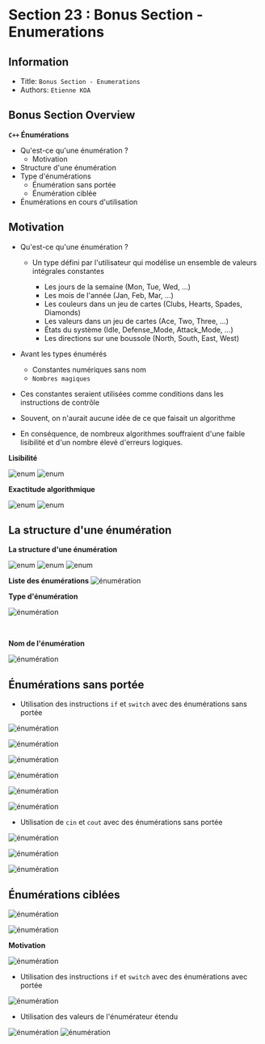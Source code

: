 Section 23 : Bonus Section - Enumerations
===

## Information
- Title:  `Bonus Section - Enumerations`
- Authors:  `Etienne KOA`


## Bonus Section Overview

**`C++` Énumérations**

+ Qu'est-ce qu'une énumération ?
   + Motivation
+ Structure d'une énumération
+ Type d'énumérations
   + Énumération sans portée
   + Énumération ciblée
+ Énumérations en cours d'utilisation

## Motivation

+ Qu'est-ce qu'une énumération ?

   + Un type défini par l'utilisateur qui modélise un ensemble de valeurs intégrales constantes

      + Les jours de la semaine (Mon, Tue, Wed, ...)
      + Les mois de l'année (Jan, Feb, Mar, ...)
      + Les couleurs dans un jeu de cartes (Clubs, Hearts, Spades, Diamonds)
      + Les valeurs dans un jeu de cartes (Ace, Two, Three, ...)
      + États du système (Idle, Defense_Mode, Attack_Mode, ...)
      + Les directions sur une boussole (North, South, East, West)

+ Avant les types énumérés
   + Constantes numériques sans nom
   + `Nombres magiques`

+ Ces constantes seraient utilisées comme conditions dans les instructions de contrôle
+ Souvent, on n'aurait aucune idée de ce que faisait un algorithme

+ En conséquence, de nombreux algorithmes souffraient d'une faible lisibilité et d'un nombre élevé d'erreurs logiques.


**Lisibilité**

![enum](images/image1.jpeg)
![enum](images/image2.jpeg)


**Exactitude algorithmique**

![enum](images/image3.jpeg)
![enum](images/image4.jpeg)

## La structure d'une énumération

**La structure d'une énumération**

![enum](images/image5t.jpeg)
![enum](images/image6.jpeg)
![enum](images/image7.jpeg)

**Liste des énumérations**
![énumération](images/image8.jpeg)



**Type d'énumération**

![énumération](images/image9.jpeg)

<br/>

**Nom de l'énumération**

![énumération](images/image10.jpeg)

## Énumérations sans portée

+ Utilisation des instructions `if` et `switch` avec des énumérations sans portée

![énumération](images/image11.jpeg)

![énumération](images/image12.jpeg)

![énumération](images/image13.jpeg)

![énumération](images/image14.jpeg)

![énumération](images/image15.jpeg)

![énumération](images/image16.jpeg)

+ Utilisation de `cin` et `cout` avec des énumérations sans portée

![énumération](images/image17.jpeg)

![énumération](images/image18.jpeg)

![énumération](images/image20.jpeg)

## Énumérations ciblées

![énumération](images/image21.jpeg)

![énumération](images/image22.jpeg)



**Motivation**

![énumération](images/image23.jpeg)



+ Utilisation des instructions `if` et `switch` avec des énumérations avec portée

![énumération](images/image24.jpeg)

+ Utilisation des valeurs de l'énumérateur étendu

![énumération](images/image24a.jpeg)
![énumération](images/image25.jpeg)



